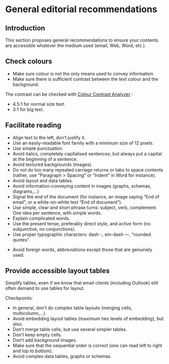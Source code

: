 # General editorial recommendations
<script>$(document).ready(function () {
    setBreadcrumb([{"label":"General editorial recommendations"}]);
});</script>

<style>h3 {font-size: 1rem;}</style>

## Introduction
This section proposes general recommendations to ensure your contents are accessible whatever the medium used (email, Web, Word, etc.).

## Check colours

- Make sure colour is not the only means used to convey information.
- Make sure there is sufficient contrast between the text colour and the background.

The contrast can be checked with <a href="https://www.paciellogroup.com/resources/contrastanalyser/" hreflang="en" lang="en">Colour Contrast Analyzer</a>&nbsp;:
 - 4.5:1 for normal size text.
 - 3:1 for big text.

## Facilitate reading

- Align text to the left, don’t justify it.
- Use an easily-readable font family with a minimum size of 12 pixels.
- Use simple punctuation.
- Avoid italics, completely capitalised sentences; but always put a capital at the beginning of a sentence.
- Avoid textured backgrounds (images).
- Do not do too many repeated carriage returns or tabs to space contents (rather, use “Paragraph&nbsp;&gt; Spacing” or “Indent” in Word for instance).
- Avoid layout and data tables.
- Avoid information-conveying content in images (graphs, schemas, diagrams,…)
- Signal the end of the document (for instance, an image saying “End of email”, or a white-on-white text “End of document”).
- Use simple, clear and short phrase turns: subject, verb, complement. One idea per sentence, with simple words.
- Explain complicated words.
- Use the present tense, preferably direct style, and active form (no subjunctive, no conjunctions).
- Use proper typographic characters: dash -, em-dash —, “rounded quotes”.
<!-- removed 1 line re: accents and caps – not relevant in English --> 
- Avoid foreign words, abbreviations except those that are genuinely used.

## Provide accessible layout tables

Simplify tables, even if we know that email clients (including Outlook) still often demand to use tables for layout.

Checkpoints:

- In general, don’t do complex table layouts (merging cells, multicolumn,…).
- Avoid embedding layout tables (maximum two levels of embedding), but also:
- Don’t merge table cells, but use several simpler tables.
- Don’t keep empty cells.
- Don’t add background images.
- Make sure that the sequential order is correct (one can read left to right and top to bottom).
- Avoid complex data tables, graphs or schemas.

&nbsp;
<!--  This file is part of a11y-guidelines | Our vision of mobile & web accessibility guidelines and best practices, with valid/invalid examples.
 Copyright (C) 2016  Orange SA
 See the Creative Commons Legal Code Attribution-ShareAlike 3.0 Unported License for more details (LICENSE file). -->